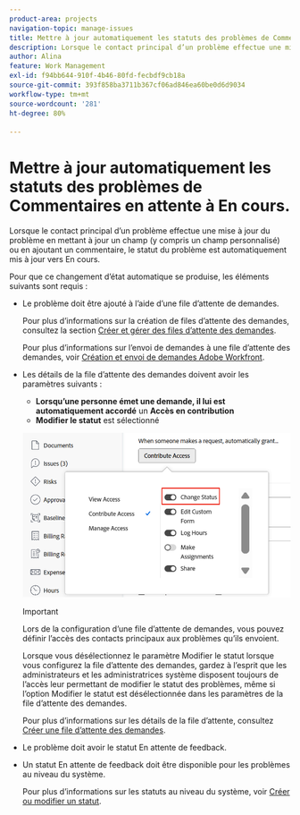 ```yaml
---
product-area: projects
navigation-topic: manage-issues
title: Mettre à jour automatiquement les statuts des problèmes de Commentaires en attente à En cours.
description: Lorsque le contact principal d’un problème effectue une mise à jour du problème en mettant à jour un champ (y compris un champ personnalisé) ou en ajoutant un commentaire, le statut du problème est automatiquement mis à jour vers En cours.
author: Alina
feature: Work Management
exl-id: f94bb644-910f-4b46-80fd-fecbdf9cb18a
source-git-commit: 393f858ba3711b367cf06ad846ea60be0d6d9034
workflow-type: tm+mt
source-wordcount: '281'
ht-degree: 80%

---
```


# Mettre à jour automatiquement les statuts des problèmes de Commentaires en attente à En cours.

<!--Audited: 109/2025-->

Lorsque le contact principal d’un problème effectue une mise à jour du problème en mettant à jour un champ (y compris un champ personnalisé) ou en ajoutant un commentaire, le statut du problème est automatiquement mis à jour vers En cours.

Pour que ce changement d’état automatique se produise, les éléments suivants sont requis :

* Le problème doit être ajouté à l’aide d’une file d’attente de demandes.

  Pour plus d’informations sur la création de files d’attente des demandes, consultez la section [Créer et gérer des files d’attente des demandes](../../../manage-work/requests/create-and-manage-request-queues/create-manage-request-queues.md).

  Pour plus d’informations sur l’envoi de demandes à une file d’attente des demandes, voir [Création et envoi de demandes Adobe Workfront](../../../manage-work/requests/create-requests/create-submit-requests.md).

* Les détails de la file d’attente des demandes doivent avoir les paramètres suivants :
   * **Lorsqu’une personne émet une demande, il lui est automatiquement accordé** un **Accès en contribution**
   * **Modifier le statut** est sélectionné

  ![Les détails de la file d’attente accordent un accès en contribution et Modifier le statut est sélectionné.](assets/queuedetails-contributeaccess-changestatus.png)

  >[!IMPORTANT]
  >
  >  Lors de la configuration d’une file d’attente de demandes, vous pouvez définir l’accès des contacts principaux aux problèmes qu’ils envoient.
  >
  >Lorsque vous désélectionnez le paramètre Modifier le statut lorsque vous configurez la file d’attente des demandes, gardez à l’esprit que les administrateurs et les administratrices système disposent toujours de l’accès leur permettant de modifier le statut des problèmes, même si l’option Modifier le statut est désélectionnée dans les paramètres de la file d’attente des demandes.

  Pour plus d’informations sur les détails de la file d’attente, consultez [Créer une file d’attente des demandes](../../../manage-work/requests/create-and-manage-request-queues/create-request-queue.md).

* Le problème doit avoir le statut En attente de feedback.
* Un statut En attente de feedback doit être disponible pour les problèmes au niveau du système.

  Pour plus d’informations sur les statuts au niveau du système, voir [Créer ou modifier un statut](../../../administration-and-setup/customize-workfront/creating-custom-status-and-priority-labels/create-or-edit-a-status.md).
